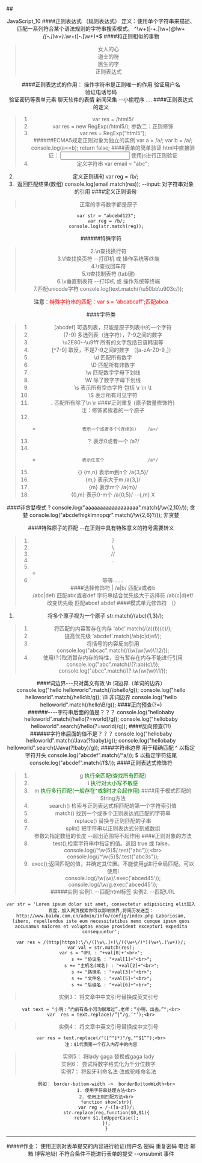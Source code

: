 ##<center>JavaScript_10
####正则表达式 （规则表达式）
	定义：使用单个字符串来描述、匹配一系列符合某个语法规则的字符串搜索模式。
	^\w+([-+.]\w+)*@\w+([-.]\w+)*\.\w+([-.]\w+)*$
####和正则相似的事物  
>女人的心   
道士的符   
医生的字  
正则表达式

####正则表达式的作用：
	操作字符串是正则唯一的作用
  	验证用户名  
    验证电话号码  
   	验证密码等表单元素
    聊天软件的表情
  	新闻采集  --小偷程序
    ....
####正则表达式的定义		
>1. var res = /html5/
>2. var res = new RegExp(/html5/); 参数二：正则修饰
>3. var res = RegExp(“html5”);  
######ECMA5规定正则对象为独立的实例
    var a = /a/;
	var b = /a/;
	console.log(a==b); 
	return false;
####表单的简单验证
 	html中直接验证： <input type="text" pattern="\w{2}">
使用js进行正则验证
>1. 定义字符串           var email = "abc"; 
2. 定义正则语句         var reg = /b/;
3. 返回匹配结果(数组)	console.log(email.match(res));
    --input:  对字符串对象的引用
####定义正则语句
>正常的字母数字都是原子

		var str = "abcebd123";
		var reg = /b/;
		console.log(str.match(reg));
######特殊字符
>2.\n查找换行符<br>
>3.\f查找换页符  --打印机  或 操作系统等终端<br>
>4.\r查找回车符<br>
>5.\t查找制表符  (tab键)<br>
>6.\v垂直制表符  --打印机  或 操作系统等终端<br>
>7.匹配unicode字符	console.log(text.match(/\u50bb\u903c/));

注意：<font color="red">特殊字符串的匹配：var s = 'abcabcaff';匹配abca</font>

####字符类
>1. [abcdef]   可选列表，只能是原子列表中的一个字符
>2. [7-9]		 多选列表（连字符），7-9之间的数字 
>2. \u2E80--\u9fff  所有的文字包括日语韩语等
>2. [^7-9]  	 取反，不是7-9之间的数字 （[a-zA-Z0-9_]）
>2. \d		  匹配所有数字
>2. \D		  匹配所有非数字
>2. \w		  匹配数字字母下划线
>2. \W		  除了数字字母下划线
>2. \s		  表示所有空白字符   包括 \r  \n \t
>2. \S		  表示所有可见字符
>2. **.**		  匹配所有除了\n \r
####正则重复      {原子数量修饰符}  
	注：修饰紧挨着的一个原子
>1. +       表示一个或者多个(连续的)    /a+/
>1. ？      表示0或者一个			     /a?/	
>1. *       表示任意个				 /a*/
>1. {}      {m,n}   表示m到n个		 /a{3,5}/	
>1. {m,}	表示大于m			   /a{3,}/
>1. {m}	表示m个		 	           /a{m}/
>1. {0,m}	表示0-m个 			   /a{0,5}/    --{,m}  X

####非贪婪模式 ?
	console.log("aaaaaaaaaaaaaaaaaa".match(/\w{2,10}/)); 贪婪
	console.log("abcdefhigklmnopqr".match(/\w{2,6}?/));  非贪婪

####特殊原子的匹配  --在正则中具有特殊意义的符号需要转义
>1. ？  
>1. \                     
>1. //
>1.  .
>1. *  
>1. 等等.......     
####选择修饰符    |
	/a|b/   		匹配a或者b   
	/abc|def/  		匹配abc或者def    字符串结合优先级大于选择符
	/ab(c|d)ef/		改变优先级  匹配abcef   abdef
####模式单元修饰符   （）
1. 将多个原子视为一个原子
	str.match(/(abc){1,3}/);
>1. 将匹配的内容暂存在内存
	'abc'.match(/(a)(b)(c)/);
>1. 提高优先级
  	'abcdef'.match(/ab(c|d)ef/);
>1. 将括号的内容反向引用
	console.log("abcac".match(/(\w)\w(\w)\1\2/));
>1. 使用(?:)取消暂存内存的特性，没有暂存在内存不能进行引用
	console.log("abc".match(/(?:ab)(c)/));<br>
	console.log("abcc".match(/(?:\w)\w(\w)\1/));

####词边界---只对英文有效
	\b   词边界（单词的边界）  
	console.log("hello helloworld".match(/\bhello/g));
	console.log("hello helloworld".match(/hello\b/g));
	\B   非词边界
	console.log("hello helloworld".match(/hello\B/g));
####正向预查(?=)  	
######----字符串后面的值是？？？
	console.log("hellobaby helloworld".match(/hello(?=world)/g));
	console.log("hellobaby helloworld".search(/hello(?=world)/g));
####反向预查(?!)	
######字符串后面的值不是？？？ 
	console.log("hellobaby helloworld".match(/Java(?!baby)/g));
	console.log("hellobaby helloworld".search(/Java(?!baby)/g));
####字符串边界  用于精确匹配
	^  以指定字符开头
		console.log("abcdef".match(/^a/));
	$  以指定字符结尾
		console.log("abcdef".match(/f$/));
####正则表达式修饰符
>1. g   <font color="green">执行全匹配(查找所有匹配)</font>
>2. i   <font color="green">执行对大小写不敏感</font>
>3. m	<font color="green">执行多行匹配(一般存在^或$时才会起作用)</font>
####用于模式匹配的String方法
>1. search()	检索与正则表达式相匹配的第一个字符索引值
>2. match()		找到一个或多个正则表达式匹配的字符串
>3. replace()	替换与正则匹配的子串
>3. split()		把字符串以正则表达式分割成数组<br>
	参数2;指定数组的长度   --超出范围将不起作用
####正则对象的方法
>1. test();检索字符串中指定的值。返回 true 或 false。  <br>
	console.log(/^\w{5}$/.test("abc"));<br>
	console.log(/^\w{5}$/.test("abc3s")); 
>2. exec();返回匹配的值，并确定其位置。不能使用g进行全局匹配。可以使用i	
	console.log(/\w(\w)/.exec('abced45'));<br>
	console.log(/\w/g.exec('abced45'));<br>
#####实例
>实例1.    --匹配html标签
>实例2.    --匹配URL
	
	var str = 'Lorem ipsum dolor sit amet, consectetur adipisicing elit加入百度，加入网页搜索你可以影响世界,将简历发送至：http://www.baidu.com.cn/admin/info/config/index.php Laboriosam, libero, repellendus iste eum necessitatibus nemo cumque ipsum quos accusamus maiores et voluptas eaque provident excepturi expedita consequuntur';
	
	var res = /(http|https):\/\/([\w\.]+)\/((\w+\/)*)(\w+\.(\w+))/;
	var val = str.match(res);
	var s = "URL : "+val[0]+'<br>';
			s += "协议名 : "+val[1]+"<br>";
			s += "主机名(域名) : "+val[2]+"<br>";
			s += "路径名 : "+val[3]+"<br>";
			s += "文件名 : "+val[5]+"<br>";
			s += "后缀名 : "+val[6]+"<br>";
>实例3： 将文章中中文引号替换成英文引号<br>

	vat text = "小明：“门前有条小河沟很难过”.老师：“小明，出去。”";<br>
	var  res = text.replace(/”|“/g,’"’);<br>
>实例4：  将文章中英文引号替换成中文引号<br>


	var res = text.replace(/"([^"]*)"/g,"“$1”");<br>
	注：$1代表第一个存入内存中的内容

>实例5： 将lady gaga 替换成gaga lady<br>
>实例6： 尝试将数字格式化为千分位数字<br>
>实例7： 将匈牙利命名法 改成驼峰命名法<br>
       
		例如： border-bottom-width ->  borderBottomWidth<br>
		1. 使用字符串处理方法<br>
		2. 使用正则匹配方法<br>
		function show(str){
		var reg = /-([a-z])/;
		str.replace(reg,function($0,$1){
		return $1.toUpperCase();
		});
		}

----
#####作业： 
	使用正则对表单提交的内容进行验证(用户名 密码 重复密码 电话 邮箱  博客地址) 不符合条件不能进行表单的提交
	--onsubmit 事件